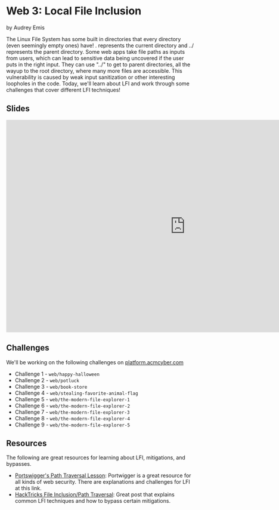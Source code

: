 # Web 3: Local File Inclusion
by Audrey Emis

The Linux File System has some built in directories that every directory (even seemingly empty ones) have! . represents the current directory and ../ represents the parent directory. Some web apps take file paths as inputs from users, which can lead to sensitive data being uncovered if the user puts in the right input. They can use "../" to get to parent directories, all the wayup to the root directory, where many more files are accessible. This vulnerability is caused by weak input sanitization or other interesting loopholes in the code. Today, we'll learn about LFI and work through some challenges that cover different LFI techniques!

## Slides
<iframe src="https://docs.google.com/presentation/d/e/2PACX-1vRyZ-0qMoZTTIo1To4MEzs6Rj3PNNhWQyRKakHJfeZkUSiyF_sqz9m01iABEp3W768cxogKg3_ufK6E/embed?start=false&loop=false&delayms=3000" frameborder="0" width="960" height="569" allowfullscreen="true" mozallowfullscreen="true" webkitallowfullscreen="true"></iframe>

## Challenges
We'll be working on the following challenges on [platform.acmcyber.com](https://platform.acmcyber.com)
- Challenge 1 - `web/happy-halloween`
- Challenge 2 - `web/potluck`
- Challenge 3 - `web/book-store`
- Challenge 4 - `web/stealing-favorite-animal-flag`
- Challenge 5 - `web/the-modern-file-explorer-1`
- Challenge 6 - `web/the-modern-file-explorer-2`
- Challenge 7 - `web/the-modern-file-explorer-3`
- Challenge 8 - `web/the-modern-file-explorer-4`
- Challenge 9 - `web/the-modern-file-explorer-5`

## Resources
The following are great resources for learning about LFI, mitigations, and bypasses.
- [Portswigger's Path Traversal Lesson](https://portswigger.net/web-security/file-path-traversal#what-is-path-traversal): Portwigger is a great resource for all kinds of web security. There are explanations and challenges for LFI at this link. 
- [HackTricks File Inclusion/Path Traversal](https://book.hacktricks.xyz/pentesting-web/file-inclusion): Great post that explains common LFI techniques and how to bypass certain mitigations.
